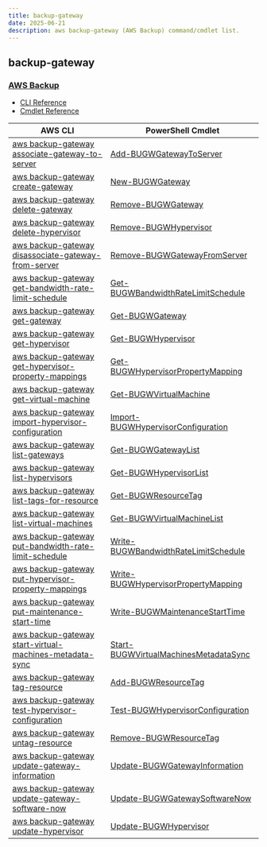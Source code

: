 ```yaml
---
title: backup-gateway
date: 2025-06-21
description: aws backup-gateway (AWS Backup) command/cmdlet list.
---
```


## backup-gateway

### [AWS Backup](https://aws.amazon.com/backup/)

* [CLI Reference](https://awscli.amazonaws.com/v2/documentation/api/latest/reference/backup-gateway/index.html)
* [Cmdlet Reference](https://docs.aws.amazon.com/powershell/latest/reference/items/BackupGateway_cmdlets.html)

|AWS CLI|PowerShell Cmdlet|
|----|----|
|[aws backup-gateway associate-gateway-to-server](https://awscli.amazonaws.com/v2/documentation/api/latest/reference/backup-gateway/associate-gateway-to-server.html)|[Add-BUGWGatewayToServer](https://docs.aws.amazon.com/powershell/latest/reference/items/Add-BUGWGatewayToServer.html)|
|[aws backup-gateway create-gateway](https://awscli.amazonaws.com/v2/documentation/api/latest/reference/backup-gateway/create-gateway.html)|[New-BUGWGateway](https://docs.aws.amazon.com/powershell/latest/reference/items/New-BUGWGateway.html)|
|[aws backup-gateway delete-gateway](https://awscli.amazonaws.com/v2/documentation/api/latest/reference/backup-gateway/delete-gateway.html)|[Remove-BUGWGateway](https://docs.aws.amazon.com/powershell/latest/reference/items/Remove-BUGWGateway.html)|
|[aws backup-gateway delete-hypervisor](https://awscli.amazonaws.com/v2/documentation/api/latest/reference/backup-gateway/delete-hypervisor.html)|[Remove-BUGWHypervisor](https://docs.aws.amazon.com/powershell/latest/reference/items/Remove-BUGWHypervisor.html)|
|[aws backup-gateway disassociate-gateway-from-server](https://awscli.amazonaws.com/v2/documentation/api/latest/reference/backup-gateway/disassociate-gateway-from-server.html)|[Remove-BUGWGatewayFromServer](https://docs.aws.amazon.com/powershell/latest/reference/items/Remove-BUGWGatewayFromServer.html)|
|[aws backup-gateway get-bandwidth-rate-limit-schedule](https://awscli.amazonaws.com/v2/documentation/api/latest/reference/backup-gateway/get-bandwidth-rate-limit-schedule.html)|[Get-BUGWBandwidthRateLimitSchedule](https://docs.aws.amazon.com/powershell/latest/reference/items/Get-BUGWBandwidthRateLimitSchedule.html)|
|[aws backup-gateway get-gateway](https://awscli.amazonaws.com/v2/documentation/api/latest/reference/backup-gateway/get-gateway.html)|[Get-BUGWGateway](https://docs.aws.amazon.com/powershell/latest/reference/items/Get-BUGWGateway.html)|
|[aws backup-gateway get-hypervisor](https://awscli.amazonaws.com/v2/documentation/api/latest/reference/backup-gateway/get-hypervisor.html)|[Get-BUGWHypervisor](https://docs.aws.amazon.com/powershell/latest/reference/items/Get-BUGWHypervisor.html)|
|[aws backup-gateway get-hypervisor-property-mappings](https://awscli.amazonaws.com/v2/documentation/api/latest/reference/backup-gateway/get-hypervisor-property-mappings.html)|[Get-BUGWHypervisorPropertyMapping](https://docs.aws.amazon.com/powershell/latest/reference/items/Get-BUGWHypervisorPropertyMapping.html)|
|[aws backup-gateway get-virtual-machine](https://awscli.amazonaws.com/v2/documentation/api/latest/reference/backup-gateway/get-virtual-machine.html)|[Get-BUGWVirtualMachine](https://docs.aws.amazon.com/powershell/latest/reference/items/Get-BUGWVirtualMachine.html)|
|[aws backup-gateway import-hypervisor-configuration](https://awscli.amazonaws.com/v2/documentation/api/latest/reference/backup-gateway/import-hypervisor-configuration.html)|[Import-BUGWHypervisorConfiguration](https://docs.aws.amazon.com/powershell/latest/reference/items/Import-BUGWHypervisorConfiguration.html)|
|[aws backup-gateway list-gateways](https://awscli.amazonaws.com/v2/documentation/api/latest/reference/backup-gateway/list-gateways.html)|[Get-BUGWGatewayList](https://docs.aws.amazon.com/powershell/latest/reference/items/Get-BUGWGatewayList.html)|
|[aws backup-gateway list-hypervisors](https://awscli.amazonaws.com/v2/documentation/api/latest/reference/backup-gateway/list-hypervisors.html)|[Get-BUGWHypervisorList](https://docs.aws.amazon.com/powershell/latest/reference/items/Get-BUGWHypervisorList.html)|
|[aws backup-gateway list-tags-for-resource](https://awscli.amazonaws.com/v2/documentation/api/latest/reference/backup-gateway/list-tags-for-resource.html)|[Get-BUGWResourceTag](https://docs.aws.amazon.com/powershell/latest/reference/items/Get-BUGWResourceTag.html)|
|[aws backup-gateway list-virtual-machines](https://awscli.amazonaws.com/v2/documentation/api/latest/reference/backup-gateway/list-virtual-machines.html)|[Get-BUGWVirtualMachineList](https://docs.aws.amazon.com/powershell/latest/reference/items/Get-BUGWVirtualMachineList.html)|
|[aws backup-gateway put-bandwidth-rate-limit-schedule](https://awscli.amazonaws.com/v2/documentation/api/latest/reference/backup-gateway/put-bandwidth-rate-limit-schedule.html)|[Write-BUGWBandwidthRateLimitSchedule](https://docs.aws.amazon.com/powershell/latest/reference/items/Write-BUGWBandwidthRateLimitSchedule.html)|
|[aws backup-gateway put-hypervisor-property-mappings](https://awscli.amazonaws.com/v2/documentation/api/latest/reference/backup-gateway/put-hypervisor-property-mappings.html)|[Write-BUGWHypervisorPropertyMapping](https://docs.aws.amazon.com/powershell/latest/reference/items/Write-BUGWHypervisorPropertyMapping.html)|
|[aws backup-gateway put-maintenance-start-time](https://awscli.amazonaws.com/v2/documentation/api/latest/reference/backup-gateway/put-maintenance-start-time.html)|[Write-BUGWMaintenanceStartTime](https://docs.aws.amazon.com/powershell/latest/reference/items/Write-BUGWMaintenanceStartTime.html)|
|[aws backup-gateway start-virtual-machines-metadata-sync](https://awscli.amazonaws.com/v2/documentation/api/latest/reference/backup-gateway/start-virtual-machines-metadata-sync.html)|[Start-BUGWVirtualMachinesMetadataSync](https://docs.aws.amazon.com/powershell/latest/reference/items/Start-BUGWVirtualMachinesMetadataSync.html)|
|[aws backup-gateway tag-resource](https://awscli.amazonaws.com/v2/documentation/api/latest/reference/backup-gateway/tag-resource.html)|[Add-BUGWResourceTag](https://docs.aws.amazon.com/powershell/latest/reference/items/Add-BUGWResourceTag.html)|
|[aws backup-gateway test-hypervisor-configuration](https://awscli.amazonaws.com/v2/documentation/api/latest/reference/backup-gateway/test-hypervisor-configuration.html)|[Test-BUGWHypervisorConfiguration](https://docs.aws.amazon.com/powershell/latest/reference/items/Test-BUGWHypervisorConfiguration.html)|
|[aws backup-gateway untag-resource](https://awscli.amazonaws.com/v2/documentation/api/latest/reference/backup-gateway/untag-resource.html)|[Remove-BUGWResourceTag](https://docs.aws.amazon.com/powershell/latest/reference/items/Remove-BUGWResourceTag.html)|
|[aws backup-gateway update-gateway-information](https://awscli.amazonaws.com/v2/documentation/api/latest/reference/backup-gateway/update-gateway-information.html)|[Update-BUGWGatewayInformation](https://docs.aws.amazon.com/powershell/latest/reference/items/Update-BUGWGatewayInformation.html)|
|[aws backup-gateway update-gateway-software-now](https://awscli.amazonaws.com/v2/documentation/api/latest/reference/backup-gateway/update-gateway-software-now.html)|[Update-BUGWGatewaySoftwareNow](https://docs.aws.amazon.com/powershell/latest/reference/items/Update-BUGWGatewaySoftwareNow.html)|
|[aws backup-gateway update-hypervisor](https://awscli.amazonaws.com/v2/documentation/api/latest/reference/backup-gateway/update-hypervisor.html)|[Update-BUGWHypervisor](https://docs.aws.amazon.com/powershell/latest/reference/items/Update-BUGWHypervisor.html)|

